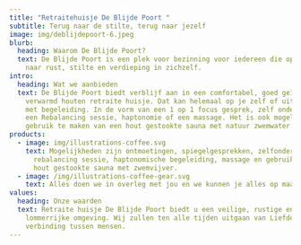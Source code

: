 ```yaml
---
title: "Retraitehuisje De Blijde Poort "
subtitle: Terug naar de stilte, terug naar jezelf
image: img/deblijdepoort-6.jpeg
blurb:
  heading: Waarom De Blijde Poort?
  text: De Blijde Poort is een plek voor bezinning voor iedereen die op zoek is
    naar rust, stilte en verdieping in zichzelf.
intro:
  heading: Wat we aanbieden
  text: De Blijde Poort biedt verblijf aan in een comfortabel, goed geïsoleerd en
    verwarmd houten retraite huisje. Dat kan helemaal op je zelf of uitgebreid
    met begeleiding. In de vorm van een 1 op 1 focus gesprek, zelf onderzoek,
    een Rebalancing sessie, haptonomie of een massage. Het is ook mogelijk
    gebruik te maken van een hout gestookte sauna met natuur zwemwater.
products:
  - image: img/illustrations-coffee.svg
    text: Mogelijkheden zijn ontmoetingen, spiegelgesprekken, zelfonderzoek,
      rebalancing sessie, haptonomische begeleiding, massage en gebruik van een
      hout gestookte sauna met zwemvijver.
  - image: /img/illustrations-coffee-gear.svg
    text: Alles doen we in overleg met jou en we kunnen je alles op maat aanbieden.
values:
  heading: Onze waarden
  text: Retraite huisje De Blijde Poort biedt u een veilige, rustige en
    lommerrijke omgeving. Wij zullen ten alle tijden uitgaan van Liefde en
    verbinding tussen mensen.
---
```

